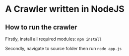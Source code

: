 # A Crawler written in NodeJS



## How to run the crawler
Firstly, install all required modules: `npm install` <br>

Secondly, navigate to source folder then run `node app.js` 